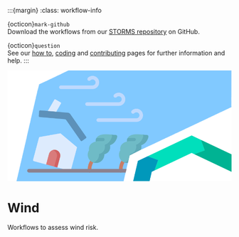 :::{margin}
:class: workflow-info

{octicon}`mark-github`<br>
Download the workflows from our [STORMS repository](https://github.com/CLIMAAX/STORMS) on GitHub.

{octicon}`question`<br>
See our [how to](../workflows_how_to.md), [coding](../../resources/coding.md) and [contributing](../../community/contribute.md) pages for further information and help.
:::

<img alt="Wind" src="../../images/top/wind.png" class="page-main-photo">

Wind
====

Workflows to assess wind risk.
